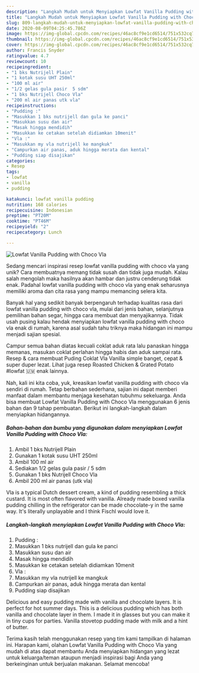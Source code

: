 ```yaml
---
description: "Langkah Mudah untuk Menyiapkan Lowfat Vanilla Pudding with Choco Vla Anti Gagal"
title: "Langkah Mudah untuk Menyiapkan Lowfat Vanilla Pudding with Choco Vla Anti Gagal"
slug: 809-langkah-mudah-untuk-menyiapkan-lowfat-vanilla-pudding-with-choco-vla-anti-gagal
date: 2020-08-09T04:25:45.786Z
image: https://img-global.cpcdn.com/recipes/46ac8cf9e1cd6514/751x532cq70/lowfat-vanilla-pudding-with-choco-vla-foto-resep-utama.jpg
thumbnail: https://img-global.cpcdn.com/recipes/46ac8cf9e1cd6514/751x532cq70/lowfat-vanilla-pudding-with-choco-vla-foto-resep-utama.jpg
cover: https://img-global.cpcdn.com/recipes/46ac8cf9e1cd6514/751x532cq70/lowfat-vanilla-pudding-with-choco-vla-foto-resep-utama.jpg
author: Francis Snyder
ratingvalue: 4.7
reviewcount: 10
recipeingredient:
- "1 bks Nutrijell Plain"
- "1 kotak susu UHT 250ml"
- "100 ml air"
- "1/2 gelas gula pasir  5 sdm"
- "1 bks Nutrijell Choco Vla"
- "200 ml air panas utk vla"
recipeinstructions:
- "Pudding :"
- "Masukkan 1 bks nutrijell dan gula ke panci"
- "Masukkan susu dan air"
- "Masak hingga mendidih"
- "Masukkan ke cetakan setelah didiamkan 10menit"
- "Vla :"
- "Masukkan my vla nutrijell ke mangkuk"
- "Campurkan air panas, aduk hingga merata dan kental"
- "Pudding siap disajikan"
categories:
- Resep
tags:
- lowfat
- vanilla
- pudding

katakunci: lowfat vanilla pudding 
nutrition: 168 calories
recipecuisine: Indonesian
preptime: "PT20M"
cooktime: "PT46M"
recipeyield: "2"
recipecategory: Lunch

---
```



![Lowfat Vanilla Pudding with Choco Vla](https://img-global.cpcdn.com/recipes/46ac8cf9e1cd6514/751x532cq70/lowfat-vanilla-pudding-with-choco-vla-foto-resep-utama.jpg)

Sedang mencari inspirasi resep lowfat vanilla pudding with choco vla yang unik? Cara membuatnya memang tidak susah dan tidak juga mudah. Kalau salah mengolah maka hasilnya akan hambar dan justru cenderung tidak enak. Padahal lowfat vanilla pudding with choco vla yang enak seharusnya memiliki aroma dan cita rasa yang mampu memancing selera kita.

Banyak hal yang sedikit banyak berpengaruh terhadap kualitas rasa dari lowfat vanilla pudding with choco vla, mulai dari jenis bahan, selanjutnya pemilihan bahan segar, hingga cara membuat dan menyajikannya. Tidak usah pusing kalau hendak menyiapkan lowfat vanilla pudding with choco vla enak di rumah, karena asal sudah tahu triknya maka hidangan ini mampu menjadi sajian spesial.

Campur semua bahan diatas kecuali coklat aduk rata lalu panaskan hingga memanas, masukan coklat perlahan hingga habis dan aduk sampai rata. Resep &amp; cara membuat Puding Coklat Vla Vanilla simple banget, cepat &amp; super duper lezat. Lihat juga resep Roasted Chicken &amp; Grated Potato #lowfat 🇺🇲 enak lainnya.


Nah, kali ini kita coba, yuk, kreasikan lowfat vanilla pudding with choco vla sendiri di rumah. Tetap berbahan sederhana, sajian ini dapat memberi manfaat dalam membantu menjaga kesehatan tubuhmu sekeluarga. Anda bisa membuat Lowfat Vanilla Pudding with Choco Vla menggunakan 6 jenis bahan dan 9 tahap pembuatan. Berikut ini langkah-langkah dalam menyiapkan hidangannya.

<!--inarticleads1-->

##### Bahan-bahan dan bumbu yang digunakan dalam menyiapkan Lowfat Vanilla Pudding with Choco Vla:

1. Ambil 1 bks Nutrijell Plain
1. Gunakan 1 kotak susu UHT 250ml
1. Ambil 100 ml air
1. Sediakan 1/2 gelas gula pasir / 5 sdm
1. Gunakan 1 bks Nutrijell Choco Vla
1. Ambil 200 ml air panas (utk vla)


Vla is a typical Dutch dessert cream, a kind of pudding resembling a thick custard. It is most often flavored with vanilla. Already made boxed vanilla pudding chilling in the refrigerator can be made chocolate-y in the same way. It&#39;s literally unplayable and I think Fischl would love it. 

<!--inarticleads2-->

##### Langkah-langkah menyiapkan Lowfat Vanilla Pudding with Choco Vla:

1. Pudding :
1. Masukkan 1 bks nutrijell dan gula ke panci
1. Masukkan susu dan air
1. Masak hingga mendidih
1. Masukkan ke cetakan setelah didiamkan 10menit
1. Vla :
1. Masukkan my vla nutrijell ke mangkuk
1. Campurkan air panas, aduk hingga merata dan kental
1. Pudding siap disajikan


Delicious and easy pudding made with vanilla and chocolate layers. It is perfect for hot summer days. This is a delicious pudding which has both vanilla and chocolate layer in them. I made it in glasses but you can make it in tiny cups for parties. Vanilla stovetop pudding made with milk and a hint of butter. 

Terima kasih telah menggunakan resep yang tim kami tampilkan di halaman ini. Harapan kami, olahan Lowfat Vanilla Pudding with Choco Vla yang mudah di atas dapat membantu Anda menyiapkan hidangan yang lezat untuk keluarga/teman ataupun menjadi inspirasi bagi Anda yang berkeinginan untuk berjualan makanan. Selamat mencoba!
